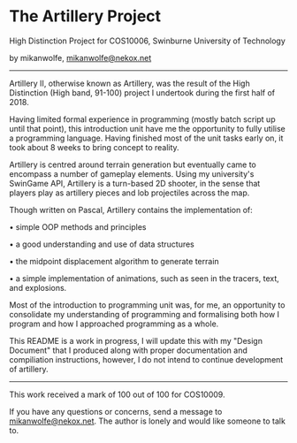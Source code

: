 # The Artillery Project
High Distinction Project for COS10006, Swinburne University of Technology

by mikanwolfe, mikanwolfe@nekox.net

---

Artillery II, otherwise known as Artillery, was the result of the High  Distinction (High band, 91-100) project I undertook during the first  half of 2018.

Having limited formal experience in programming  (mostly batch script up until that point), this introduction unit have  me the opportunity to fully utilise a programming language. Having  finished most of the unit tasks early on, it took about 8 weeks to bring  concept to reality.

Artillery is centred around terrain  generation but eventually came to encompass a number of gameplay  elements. Using my university's SwinGame API, Artillery is a turn-based  2D shooter, in the sense that players play as artillery pieces and lob projectiles across the map.

Though written on Pascal, Artillery contains the implementation of:

• simple OOP methods and principles

• a good understanding and use of data structures

• the midpoint displacement algorithm to generate terrain

• a simple implementation of animations, such as seen in the tracers, text, and explosions.

Most  of the introduction to programming unit was, for me, an opportunity to  consolidate my understanding of programming and formalising both how I  program and how I approached programming as a whole.

This README is a work in progress, I will update this with my "Design Document" that I produced along with proper documentation  and compiliation instructions, however, I do not intend to continue development of artillery. 

---
This work received a mark of 100 out of 100 for COS10009.


If you have any questions or concerns, send a message to mikanwolfe@nekox.net. The author is lonely and would like someone to talk to.

